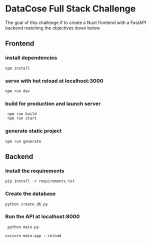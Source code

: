 # DataCose Full Stack Challenge

The goal of this challenge if to create a Nuxt frontend with a FastAPI backend matching the objectives down below.

## Frontend
### install dependencies

```
npm install
``` 

### serve with hot reload at localhost:3000

```
npm run dev
``` 

### build for production and launch server

```
 npm run build
 npm run start
``` 
### generate static project

```
npm run generate
``` 

## Backend
### Install the requirements 

```
pip install -r requirements.txt
``` 

### Create the database
``` 
python create_db.py 
```

### Run the API at localhost:8000
```
 python main.py 
``` 

``` 
uvicorn main:app --reload
```